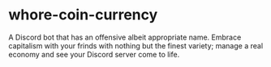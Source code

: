 # whore-coin-currency
A Discord bot that has an offensive albeit appropriate name. Embrace capitalism with your frinds with nothing but the finest variety; manage a real economy and see your Discord server come to life.
